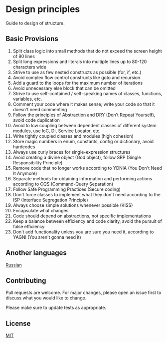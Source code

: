 # Design principles 

Guide to design of structure.

## Basic Provisions

1. Split class logic into small methods that do not exceed the screen height of 80 lines
2. Split long expressions and literals into multiple lines up to 80-120 characters wide
3. Strive to use as few nested constructs as possible (for, if, etc.)
4. Avoid complex flow control constructs like goto and recursion
5. Add a guard to the loops for the maximum number of iterations
6. Avoid unnecessary else block that can be omitted
7. Strive to use self-contained / self-speaking names of classes, functions, variables, etc.
8. Comment your code where it makes sense; write your code so that it doesn't need commenting
9. Follow the principles of Abstraction and DRY (Don’t Repeat Yourself), avoid code duplication
10. Avoid to low coupling between dependent classes of different system modules, use IoC, DI, Service Locator, etc.
11. Write tightly coupled classes and modules (high cohesion)
12. Store magic numbers in enum, constants, config or dictionary, avoid hardcodes
13. Always use curly braces for single-expression structures
14. Avoid creating a divine object (God object), follow SRP (Single Responsibility Principle)
15. Remove code that no longer works according to YDNIA (You Don't Need It Anymore)
16. Separate methods for obtaining information and performing actions according to CQS (Command-Query Separation)
17. Follow Safe Programming Practices (Secure coding)
18. Don't force classes to implement what they don't need according to the ISP (Interface Segregation Principle)
19. Always choose simple solutions whenever possible (KISS)
20. Encapsulate what changes
21. Code should depend on abstractions, not specific implementations
22. Keep a balance between efficiency and code clarity, avoid the pursuit of false efficiency
23. Don't add functionality unless you are sure you need it, according to YAGNI (You aren't gonna need it)

## Another languages
[Russian](https://github.com/w3bsme/design-principles/blob/main/README_RU.md)

## Contributing
Pull requests are welcome. For major changes, please open an issue first to discuss what you would like to change.

Please make sure to update tests as appropriate.

## License
[MIT](https://github.com/w3bsme/design-principles/blob/main/LICENSE)
